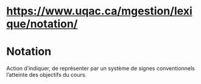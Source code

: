 # https://www.uqac.ca/mgestion/lexique/notation/

# Notation
Action d’indiquer, de représenter par un système de signes conventionnels l’atteinte des objectifs du cours.

